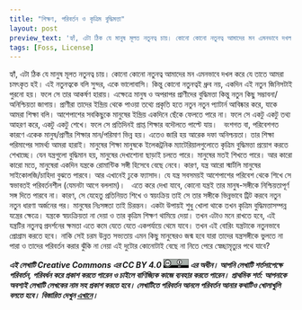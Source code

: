 ```yaml
---
title: "শিক্ষণ, পরিবর্তন ও কৃত্রিম বুদ্ধিমত্তা"
layout: post
preview_text: 'হ্যাঁ, এটা ঠিক যে মানুষ মূলত নতুনত্ব চায়। কোনো কোনো নতুনত্ব আমাদের মন এমনভাবে দখল করে যে তাতে আমরা চমৎকৃত হই। '
tags: [Foss, License]
---
```


হ্যাঁ, এটা ঠিক যে মানুষ মূলত নতুনত্ব চায়। কোনো কোনো নতুনত্ব আমাদের মন এমনভাবে দখল করে যে তাতে আমরা চমৎকৃত হই। এই নতুনত্বকে বলি সুন্দর, একে ভালোবাসি। কিন্তু কোনো নতুনত্বই ধ্রুব নয়, একদিন এই নতুন জিনিসটাই পুরনো হয়। ফলে সে তার আকর্ষণ হারায়। এক্ষেত্রে মানুষ ও অপরাপর প্রাণীদের বুদ্ধিমত্তা কিন্তু নতুন কিছু সম্ভাবনা/অনিশ্চিয়তা জাগায়। প্রাণীরা তাদের ইন্দ্রিয় থেকে পাওয়া তথ্যে প্রকৃতি হতে নতুন নতুন প্যাটার্ন আবিষ্কার করে, যাকে আমরা শিক্ষা বলি। আশেপাশের সবকিছুকে মানুষের ইন্দ্রিয় একদিনে ছেঁকে ফেলতে পারে না। ফলে সে একটু একটু তথ্য আহরণ করে, একটু একটু শেখে। ফলে সে প্রতিদিনই প্রাপ্ত শিক্ষার বদৌলতে পাল্টে যায়।
&nbsp;
বংশগত বা, পরিবেশগত কারণে একেক মানুষ/প্রাণীর শিক্ষার মান/পরিমাণ ভিন্ন হয়। এতেও জারি হয় আরেক দফা অনিশ্চয়তা। তার শিক্ষা পরিমাপের সামর্থ্য আমরা হারাই। মানুষের শিক্ষা মানুষকে ইলেকট্রনিক ম্যাটেরিয়ালগুলোতে কৃত্রিম বুদ্ধিমত্তা প্রয়োগ করতে শেখাচ্ছে। যেন যন্ত্রগুলো বুদ্ধিমান হয়, মানুষের দেখাশোনা ছাড়াই চলতে পারে। মানুষের মতই শিখতে পারে। আর কারো কারো মতে, মানুষেরা একদিন যন্ত্রকে রোমান্টিক সঙ্গী হিসেবে বেছে নেবে। কারণ, যন্ত্র আরো স্মার্টলি মানুষের সাইকোলজি/চাহিদা বুঝতে পারবে। আর এখানেই ঢুকে ফ্যাসাদ। যে যন্ত্র সবসময়ই আশেপাশের পরিবেশ থেকে শিখে সে স্বভাবতই পরিবর্তনশীল (যেমনটা আগে বললাম)।
&nbsp;
এতে করে দেখা যাবে, কোনো যন্ত্রই তার মানুষ-সঙ্গীকে নিশ্চিয়তাপূর্ণ সঙ্গ দিতে পারবে না। কারণ, সে যেহেতু প্রতিনিয়ত শিখে ও স্বয়ংক্রিয় তাই সে তার সঙ্গীকে ভিন্নভাবে ট্রিট করবে নতুন নতুন ধারণা অর্জনের পর। মানুষের নিঃসঙ্গতা তাই চিরন্তন। একটা উপায়ই শুধু খোলা থাকে তখন কৃত্রিম বুদ্ধিমত্তাসম্পন্ন যন্ত্রের ক্ষেত্রে। যন্ত্রকে স্বয়ংক্রিয়তা না দেয়া ও তার কৃত্রিম শিক্ষণ থামিয়ে দেয়া। তখন এটাও মনে রাখতে হবে, এই যন্ত্রটির নতুনত্ব প্রদর্শনের ক্ষমতা এতে কমে যেতে যেতে একপর্যায়ে থেমে যাবে। তখন এই বোরিং যন্ত্রটাকে নতুনভাবে প্রোগ্রাম করতে হবে। নাকি সেই চরম উন্নত সভ্যতায় এমন কিছু মানুষেরও জন্ম হবে যারা তাদের যন্ত্রসঙ্গীকে ভুলতে না পারা ও তাদের পরিবর্তন করার ঝুঁকি না নেয়া এই দুটোর কোনোটাই বেছে না নিতে পেরে স্বেচ্ছামৃত্যুর পথে যাবে?
&nbsp;
&nbsp;
&nbsp;
&nbsp;
&nbsp;




**_এই লেখাটি  Creative Commons এর CC BY 4.0 ![CCBY4](/assets/images/ccby4.png)  এর অধীন। আপনি লেখাটি শর্তসাপেক্ষে  পরিবর্তন, পরিবর্ধন করে প্রকাশ করতে পারেন ও চাইলে বাণিজ্যিক কাজে ব্যবহার করতে পারেন।_**
**_প্রাথমিক শর্ত:  আপনাকে অবশ্যই লেখাটি লেখকের নাম সহ প্রকাশ করতে হবে। লেখাটিতে পরিবর্তন আনলে পরিবর্তন আনার কথাটিও খোলাখুলি বলতে হবে।_**
**_বিস্তারিত দেখুন [এখানে](https://creativecommons.org/licenses/by/4.0/deed.bn)।_**
